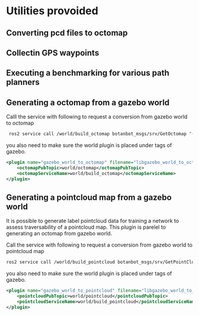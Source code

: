 # Utilities provoided

## Converting pcd files to octomap

## Collectin GPS waypoints

## Executing a benchmarking for various path planners

## Generating a octomap from a gazebo world

 Calll the service with following to request a conversion from gazebo world to octomap
```bash
 ros2 service call /world/build_octomap botanbot_msgs/srv/GetOctomap "{bounding_box_origin: {x: 0, y: 0, z: 10}, bounding_box_lengths: {x: 120, y: 60, z: 20}, leaf_size: 0.2, filename: /home/ros2-foxy/output_filename.bt}"
 ```
 you also need to make sure the world plugin is placed under <world> tags of gazebo.
```xml
<plugin name="gazebo_world_to_octomap" filename="libgazebo_world_to_octomap.so">
    <octomapPubTopic>world/octomap</octomapPubTopic>
    <octomapServiceName>world/build_octomap</octomapServiceName>
</plugin>
```

## Generating a pointcloud map from a gazebo world


It is possible to generate label pointcloud data for training a network to assess traversability of a pointcloud map. This plugin is parelel to 
generating an octomap from gazebo world.

Call the service with following to request a conversion from gazebo world to pointcloud map

```bash
ros2 service call /world/build_pointcloud botanbot_msgs/srv/GetPointCloud "{bounding_box_origin: {x: 0, y: 0, z: 10}, bounding_box_lengths: {x: 120, y: 60, z: 20}, leaf_size: 0.2, filename: /home/ros2-foxy/output_filename.pcd}"
 ```
you also need to make sure the world plugin is placed under <world> tags of gazebo.

```xml
<plugin name="gazebo_world_to_pointcloud" filename="libgazebo_world_to_pointcloud.so">
    <pointcloudPubTopic>world/pointcloud</pointcloudPubTopic>
    <pointcloudServiceName>world/build_pointcloud</pointcloudServiceName>
</plugin>
```
